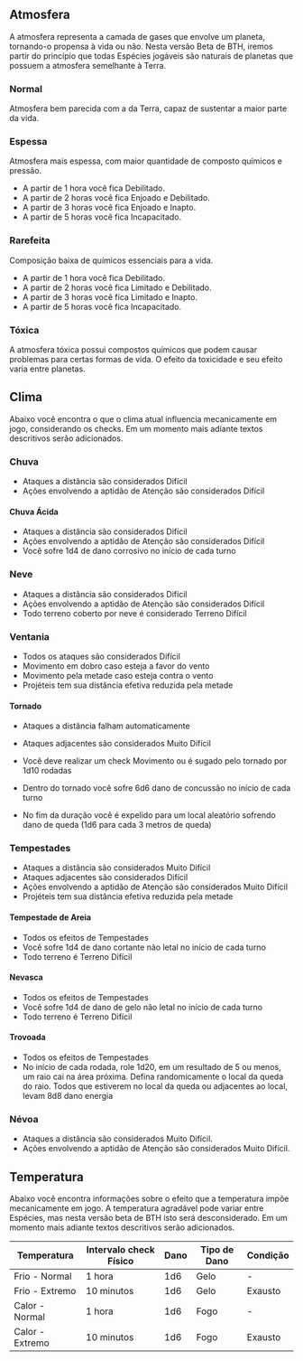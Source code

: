 ## Atmosfera

A atmosfera representa a camada de gases que envolve um planeta, tornando-o propensa à vida ou não. Nesta versão Beta de BTH, iremos partir do princípio que todas Espécies jogáveis são naturais de planetas que possuem a atmosfera semelhante à Terra.

### Normal

Atmosfera bem parecida com a da Terra, capaz de sustentar a maior parte da vida.

### Espessa

Atmosfera mais espessa, com maior quantidade de composto químicos e pressão.

- A partir de 1 hora você fica Debilitado.
- A partir de 2 horas você fica Enjoado e Debilitado.
- A partir de 3 horas você fica Enjoado e Inapto.
- A partir de 5 horas você fica Incapacitado.

### Rarefeita

Composição baixa de químicos essenciais para a vida.

- A partir de 1 hora você fica Debilitado.
- A partir de 2 horas você fica Limitado e Debilitado.
- A partir de 3 horas você fica Limitado e Inapto.
- A partir de 5 horas você fica Incapacitado.

### Tóxica

A atmosfera tóxica possui compostos químicos que podem causar problemas para certas formas de vida. O efeito da toxicidade e seu efeito varia entre planetas.

## Clima

Abaixo você encontra o que o clima atual influencia mecanicamente em jogo, considerando os checks. Em um momento mais adiante textos descritivos serão adicionados.

### Chuva

- Ataques a distância são considerados Difícil
- Ações envolvendo a aptidão de Atenção são considerados Difícil

#### Chuva Ácida

- Ataques a distância são considerados Difícil
- Ações envolvendo a aptidão de Atenção são considerados Difícil
- Você sofre 1d4 de dano corrosivo no início de cada turno

### Neve

- Ataques a distância são considerados Difícil
- Ações envolvendo a aptidão de Atenção são considerados Difícil
- Todo terreno coberto por neve é considerado Terreno Difícil

### Ventania

- Todos os ataques são considerados Difícil
- Movimento em dobro caso esteja a favor do vento
- Movimento pela metade caso esteja contra o vento
- Projéteis tem sua distância efetiva reduzida pela metade

#### Tornado

- Ataques a distância falham automaticamente
- Ataques adjacentes são considerados Muito Difícil
- Você deve realizar um check Movimento ou é sugado pelo tornado por 1d10 rodadas

- Dentro do tornado você sofre 6d6 dano de concussão no início de cada turno
- No fim da duração você é expelido para um local aleatório sofrendo dano de queda (1d6 para cada 3 metros de queda)

### Tempestades

- Ataques a distância são considerados Muito Difícil
- Ataques adjacentes são considerados Difícil
- Ações envolvendo a aptidão de Atenção são considerados Muito Difícil
- Projéteis tem sua distância efetiva reduzida pela metade

#### Tempestade de Areia

- Todos os efeitos de Tempestades
- Você sofre 1d4 de dano cortante não letal no início de cada turno
- Todo terreno é Terreno Difícil

#### Nevasca

- Todos os efeitos de Tempestades
- Você sofre 1d4 de dano de gelo não letal no início de cada turno
- Todo terreno é Terreno Difícil

#### Trovoada

- Todos os efeitos de Tempestades
- No início de cada rodada, role 1d20, em um resultado de 5 ou menos, um raio cai na área próxima. Defina randomicamente o local da queda do raio. Todos que estiverem no local da queda ou adjacentes ao local, levam 8d8 dano energia

### Névoa

- Ataques a distância são considerados Muito Difícil.
- Ações envolvendo a aptidão de Atenção são considerados Muito Difícil.

## Temperatura

Abaixo você encontra informações sobre o efeito que a temperatura impõe mecanicamente em jogo. A temperatura agradável pode variar entre Espécies, mas nesta versão beta de BTH isto será desconsiderado. Em um momento mais adiante textos descritivos serão adicionados.

| Temperatura     | Intervalo check Físico | Dano | Tipo de Dano | Condição |
| --------------- | ---------------------- | ---- | ------------ | -------- |
| Frio - Normal   | 1 hora                 | 1d6  | Gelo         | -        |
| Frio - Extremo  | 10 minutos             | 1d6  | Gelo         | Exausto  |
| Calor - Normal  | 1 hora                 | 1d6  | Fogo         | -        |
| Calor - Extremo | 10 minutos             | 1d6  | Fogo         | Exausto  |
